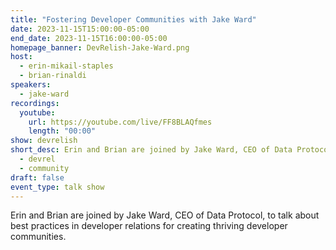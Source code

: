 ```yaml
---
title: "Fostering Developer Communities with Jake Ward"
date: 2023-11-15T15:00:00-05:00
end_date: 2023-11-15T16:00:00-05:00
homepage_banner: DevRelish-Jake-Ward.png
host: 
  - erin-mikail-staples
  - brian-rinaldi
speakers:
  - jake-ward
recordings:
  youtube:
    url: https://youtube.com/live/FF8BLAQfmes
    length: "00:00"
show: devrelish
short_desc: Erin and Brian are joined by Jake Ward, CEO of Data Protocol, to talk about best practices in developer relations for creating thriving developer communities.
  - devrel
  - community
draft: false
event_type: talk show
---
```


Erin and Brian are joined by Jake Ward, CEO of Data Protocol, to talk about best practices in developer relations for creating thriving developer communities.